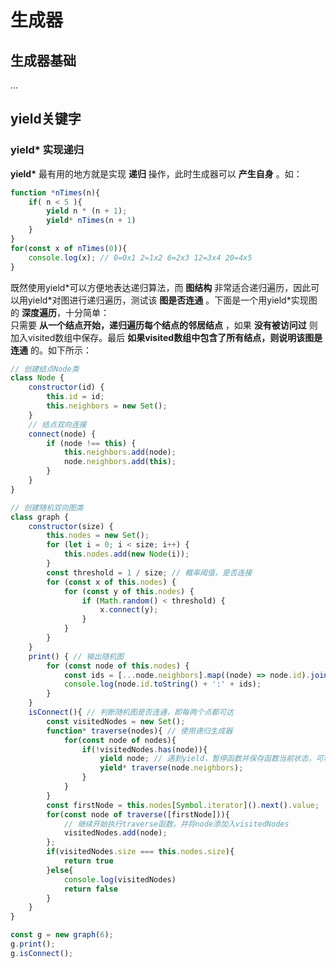 # 生成器
## 生成器基础
...
## yield关键字
### yield* 实现递归
**yield\*** 最有用的地方就是实现 **递归** 操作，此时生成器可以 **产生自身** 。如：
```JavaScript
function *nTimes(n){
    if( n < 5 ){
        yield n * (n + 1);
        yield* nTimes(n + 1)
    }
}
for(const x of nTimes(0)){
    console.log(x); // 0=0x1 2=1x2 6=2x3 12=3x4 20=4x5
}
```
既然使用yield\*可以方便地表达递归算法，而 **图结构** 非常适合递归遍历，因此可以用yield\*对图进行递归遍历，测试该 **图是否连通** 。下面是一个用yield\*实现图的 **深度遍历**，十分简单：  
只需要 **从一个结点开始，递归遍历每个结点的邻居结点** ，如果 **没有被访问过** 则加入visited数组中保存。最后 **如果visited数组中包含了所有结点，则说明该图是连通** 的。如下所示：
```JavaScript
// 创建结点Node类
class Node {
    constructor(id) {
        this.id = id;
        this.neighbors = new Set();
    }
    // 结点双向连接
    connect(node) {
        if (node !== this) {
            this.neighbors.add(node);
            node.neighbors.add(this);
        }
    }
}

// 创建随机双向图类
class graph {
    constructor(size) {
        this.nodes = new Set();
        for (let i = 0; i < size; i++) {
            this.nodes.add(new Node(i));
        }
        const threshold = 1 / size; // 概率阈值，是否连接
        for (const x of this.nodes) {
            for (const y of this.nodes) {
                if (Math.random() < threshold) {
                    x.connect(y);
                }
            }
        }
    }
    print() { // 输出随机图
        for (const node of this.nodes) {
            const ids = [...node.neighbors].map((node) => node.id).join(',');
            console.log(node.id.toString() + ':' + ids);
        }
    }
    isConnect(){ // 判断随机图是否连通，即每两个点都可达
        const visitedNodes = new Set();
        function* traverse(nodes){ // 使用递归生成器
            for(const node of nodes){
                if(!visitedNodes.has(node)){
                    yield node; // 遇到yield，暂停函数并保存函数当前状态，可利用.next()或for of继续执行。
                    yield* traverse(node.neighbors);
                }
            }
        }
        const firstNode = this.nodes[Symbol.iterator]().next().value;
        for(const node of traverse([firstNode])){ 
            // 继续开始执行traverse函数，并将node添加入visitedNodes
            visitedNodes.add(node);
        };
        if(visitedNodes.size === this.nodes.size){
            return true
        }else{
            console.log(visitedNodes)
            return false
        }
    }
}

const g = new graph(6);
g.print();
g.isConnect();
```